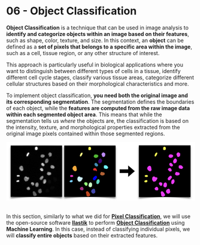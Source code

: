 # <strong>06</strong> - <i class="fa-solid fa-shapes"></i> Object Classification

**Object Classification** is a technique that can be used in image analysis to **identify and categorize objects within an image based on their features**, such as shape, color, texture, and size. In this context, an **object** can be defined as a **set of pixels that belongs to a specific area within the image**, such as a cell, tissue region, or any other structure of interest.

This approach is particularly useful in biological applications where you want to distinguish between different types of cells in a tissue, identify different cell cycle stages, classify various tissue areas, categorize different cellular structures based on their morphological characteristics and more.

To implement object classification, **you need both the original image and its corresponding segmentation**. The segmentation defines the boundaries of each object, while the **features are computed from the raw image data within each segmented object area**. This means that while the segmentation tells us *where* the objects are, the classification is based on the intensity, texture, and morphological properties extracted from the original image pixels contained within those segmented regions.

<div align="center"> <img src="../../_static/images/ilastik_obj_classification/inst_to_class.png" alt="Ilastik" width="700"></div>

<br>

In this section, similarly to what we did for [**Pixel Classification**](../05_segmentation/machine_learning/machine_learning_with_ilastik.md), we will use the open-source software [**Ilastik**](https://www.ilastik.org) to perform [**Object Classification**](https://www.ilastik.org/documentation/objects/objects) using **Machine Learning**. In this case, instead of classifying individual pixels, we will **classify entire objects** based on their extracted features.
